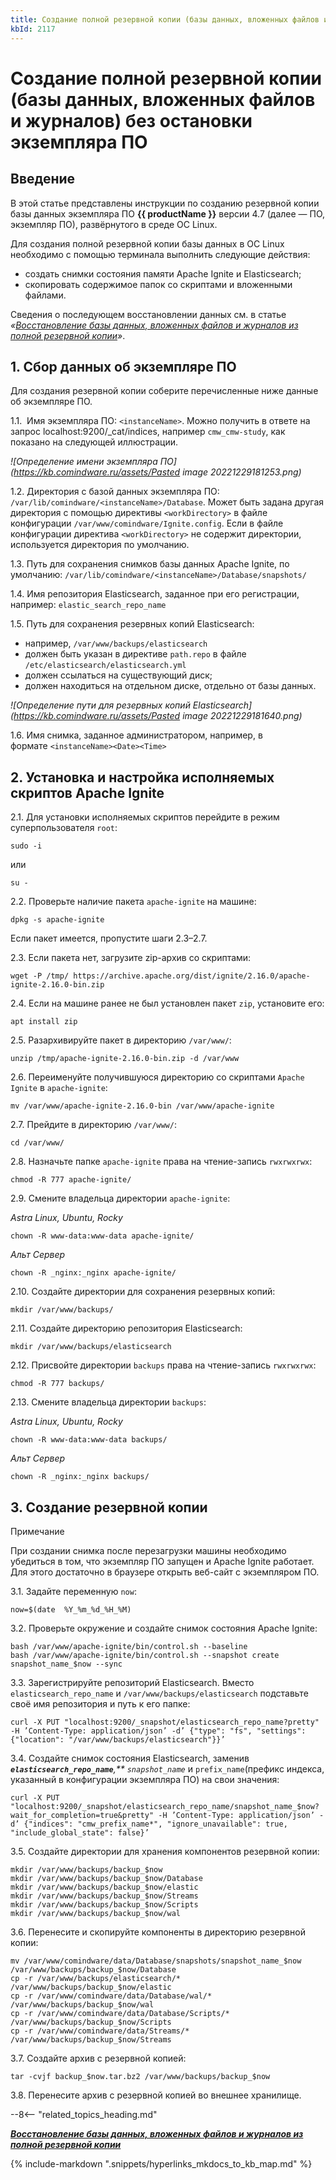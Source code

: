 ```yaml
---
title: Создание полной резервной копии (базы данных, вложенных файлов и журналов) без остановки экземпляра ПО
kbId: 2117
---
```


# Создание полной резервной копии (базы данных, вложенных файлов и журналов) без остановки экземпляра ПО

## Введение

В этой статье представлены инструкции по созданию резервной копии базы данных экземпляра ПО **{{ productName }}** версии 4.7 (далее — ПО, экземпляр ПО), развёрнутого в среде ОС Linux.

Для создания полной резервной копии базы данных в ОС Linux необходимо с помощью терминала выполнить следующие действия:

- создать снимки состояния памяти Apache Ignite и Elasticsearch;
- скопировать содержимое папок со скриптами и вложенными файлами.

Сведения о последующем восстановлении данных см. в статье *«[Восстановление базы данных, вложенных файлов и журналов из полной резервной копии](https://kb.comindware.ru/article.php?id=2335)»*.

## 1. Сбор данных об экземпляре ПО

Для создания резервной копии соберите перечисленные ниже данные об экземпляре ПО.

1.1.  Имя экземпляра ПО: `<instanceName>`. Можно получить в ответе на запрос localhost:9200/\_cat/indices, например `cmw_cmw-study`, как показано на следующей иллюстрации.

_![Определение имени экземпляра ПО](https://kb.comindware.ru/assets/Pasted image 20221229181253.png)_

1.2. Директория с базой данных экземпляра ПО: `/var/lib/comindware/<instanceName>/Database`. Может быть задана другая директория с помощью директивы `<workDirectory>` в файле конфигурации `/var/www/comindware/Ignite.config`. Если в файле конфигурации директива `<workDirectory>` не содержит директории, используется директория по умолчанию.

1.3. Путь для сохранения снимков базы данных Apache Ignite, по умолчанию: `/var/lib/comindware/<instanceName>/Database/snapshots/`

1.4. Имя репозитория Elasticsearch, заданное при его регистрации, например: `elastic_search_repo_name`

1.5. Путь для сохранения резервных копий Elasticsearch:

- например, `/var/www/backups/elasticsearch`
- должен быть указан в директиве `path.repo` в файле `/etc/elasticsearch/elasticsearch.yml`
- должен ссылаться на существующий диск;
- должен находиться на отдельном диске, отдельно от базы данных.

_![Определение пути для резервных копий Elasticsearch](https://kb.comindware.ru/assets/Pasted image 20221229181640.png)_

1.6. Имя снимка, заданное администратором, например, в формате `<instanceName><Date><Time>`

## 2. Установка и настройка исполняемых скриптов Apache Ignite

2.1. Для установки исполняемых скриптов перейдите в режим суперпользователя `root`:

```
sudo -i 
```

или

```
su - 
```

2.2. Проверьте наличие пакета `apache-ignite` на машине:

```
dpkg -s apache-ignite 
```

Если пакет имеется, пропустите шаги 2.3–2.7.

2.3. Если пакета нет, загрузите zip-архив со скриптами:

```
wget -P /tmp/ https://archive.apache.org/dist/ignite/2.16.0/apache-ignite-2.16.0-bin.zip 
```

2.4. Если на машине ранее не был установлен пакет `zip`, установите его:

```
apt install zip 
```

2.5. Разархивируйте пакет в директорию `/var/www/`:

```
unzip /tmp/apache-ignite-2.16.0-bin.zip -d /var/www 
```

2.6. Переименуйте получившуюся директорию со скриптами `Apache Ignite` в `apache-ignite`:

```
mv /var/www/apache-ignite-2.16.0-bin /var/www/apache-ignite 
```

2.7. Прейдите в директорию `/var/www/`:

```
cd /var/www/ 
```

2.8. Назначьте папке `apache-ignite` права на чтение-запись `rwxrwxrwx`:

```
chmod -R 777 apache-ignite/ 
```

2.9. Смените владельца директории `apache-ignite`:

*Astra Linux, Ubuntu, Rocky*

```
chown -R www-data:www-data apache-ignite/   

```

*Альт Сервер*

```
chown -R _nginx:_nginx apache-ignite/ 
```

2.10. Создайте директории для сохранения резервных копий:

```
mkdir /var/www/backups/ 
```

2.11. Создайте директорию репозитория Elasticsearch:

```
mkdir /var/www/backups/elasticsearch 
```

2.12. Присвойте директории `backups` права на чтение-запись `rwxrwxrwx`:

```
chmod -R 777 backups/ 
```

2.13. Смените владельца директории `backups`:

*Astra Linux, Ubuntu, Rocky*

```
chown -R www-data:www-data backups/  

```

*Альт Сервер*

```
chown -R _nginx:_nginx backups/
```

## 3. Создание резервной копии

Примечание

При создании снимка после перезагрузки машины необходимо убедиться в том, что экземпляр ПО запущен и Apache Ignite работает. Для этого достаточно в браузере открыть веб-сайт с экземпляром ПО.

3.1. Задайте переменную `now`:

```
now=$(date  %Y_%m_%d_%H_%M)
```

3.2. Проверьте окружение и создайте снимок состояния Apache Ignite:

```
bash /var/www/apache-ignite/bin/control.sh --baseline   
bash /var/www/apache-ignite/bin/control.sh --snapshot create snapshot_name_$now --sync  

```

3.3. Зарегистрируйте репозиторий Elasticsearch. Вместо `elasticsearch_repo_name` и `/var/www/backups/elasticsearch` подставьте своё имя репозитория и путь к его папке:

```
curl -X PUT "localhost:9200/_snapshot/elasticsearch_repo_name?pretty" -H ’Content-Type: application/json’ -d’ {"type": "fs", "settings": {"location": "/var/www/backups/elasticsearch"}}’
```

3.4. Создайте снимок состояния Elasticsearch, заменив ***`elasticsearch_repo_name`****,** `snapshot_name`* и `prefix_name`(префикс индекса, указанный в конфигурации экземпляра ПО) на свои значения:

```
curl -X PUT "localhost:9200/_snapshot/elasticsearch_repo_name/snapshot_name_$now?wait_for_completion=true&pretty" -H ’Content-Type: application/json’ -d’ {"indices": "cmw_prefix_name*", "ignore_unavailable": true, "include_global_state": false}’
```

3.5. Создайте директории для хранения компонентов резервной копии:

```
mkdir /var/www/backups/backup_$now  
mkdir /var/www/backups/backup_$now/Database   
mkdir /var/www/backups/backup_$now/elastic   
mkdir /var/www/backups/backup_$now/Streams   
mkdir /var/www/backups/backup_$now/Scripts   
mkdir /var/www/backups/backup_$now/wal
```

3.6. Перенесите и скопируйте компоненты в директорию резервной копии:

```
mv /var/www/comindware/data/Database/snapshots/snapshot_name_$now /var/www/backups/backup_$now/Database   
cp -r /var/www/backups/elasticsearch/* /var/www/backups/backup_$now/elastic   
cp -r /var/www/comindware/data/Database/wal/* /var/www/backups/backup_$now/wal   
cp -r /var/www/comindware/data/Database/Scripts/* /var/www/backups/backup_$now/Scripts   
cp -r /var/www/comindware/data/Streams/* /var/www/backups/backup_$now/Streams 
```

3.7. Создайте архив с резервной копией:

```
tar -cvjf backup_$now.tar.bz2 /var/www/backups/backup_$now
```

3.8. Перенесите архив с резервной копией во внешнее хранилище.

--8<-- "related_topics_heading.md"

***[Восстановление базы данных, вложенных файлов и журналов из полной резервной копии](https://kb.comindware.ru/article.php?id=2335)***



{% include-markdown ".snippets/hyperlinks_mkdocs_to_kb_map.md" %}
